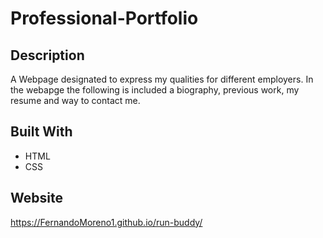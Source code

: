 # Professional-Portfolio

## Description
A Webpage designated to express my qualities for different employers. In the webapge the following is included a biography, previous work, my resume and way to contact me.

## Built With
* HTML
* CSS

## Website
https://FernandoMoreno1.github.io/run-buddy/
